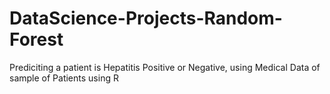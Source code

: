 # DataScience-Projects-Random-Forest

Prediciting a patient is Hepatitis Positive or Negative, using Medical Data of sample of Patients using R 
